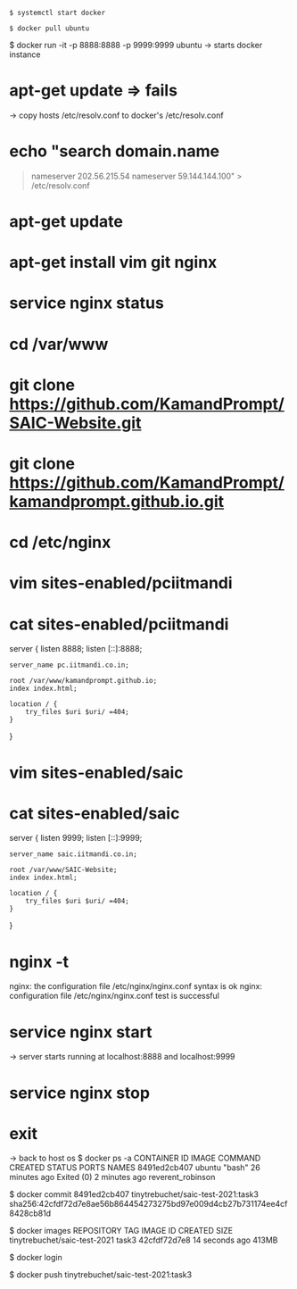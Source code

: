 `$ systemctl start docker`

`$ docker pull ubuntu`

$ docker run -it -p 8888:8888 -p 9999:9999 ubuntu
-> starts docker instance

# apt-get update	=> fails

-> copy hosts /etc/resolv.conf to docker's /etc/resolv.conf
# echo "search domain.name
> nameserver 202.56.215.54
> nameserver 59.144.144.100" > /etc/resolv.conf

# apt-get update
# apt-get install vim git nginx

# service nginx status

# cd /var/www
# git clone https://github.com/KamandPrompt/SAIC-Website.git
# git clone https://github.com/KamandPrompt/kamandprompt.github.io.git

# cd /etc/nginx
# vim sites-enabled/pciitmandi
# cat sites-enabled/pciitmandi
server {
	listen 8888;
	listen [::]:8888;

	server_name pc.iitmandi.co.in;

	root /var/www/kamandprompt.github.io;
	index index.html;

	location / {
		try_files $uri $uri/ =404;
	}
}

# vim sites-enabled/saic
# cat sites-enabled/saic
server {
	listen 9999;
	listen [::]:9999;

	server_name saic.iitmandi.co.in; 

	root /var/www/SAIC-Website;
	index index.html;

	location / {
		try_files $uri $uri/ =404;
	}
}

# nginx -t
nginx: the configuration file /etc/nginx/nginx.conf syntax is ok
nginx: configuration file /etc/nginx/nginx.conf test is successful

# service nginx start
-> server starts running at localhost:8888 and localhost:9999

# service nginx stop
# exit

-> back to host os
$ docker ps -a
CONTAINER ID   IMAGE     COMMAND   CREATED          STATUS                     PORTS     NAMES
8491ed2cb407   ubuntu    "bash"    26 minutes ago   Exited (0) 2 minutes ago             reverent_robinson

$ docker commit 8491ed2cb407 tinytrebuchet/saic-test-2021:task3
sha256:42cfdf72d7e8ae56b864454273275bd97e009d4cb27b731174ee4cf8428cb81d

$ docker images
REPOSITORY                     TAG       IMAGE ID       CREATED          SIZE
tinytrebuchet/saic-test-2021   task3     42cfdf72d7e8   14 seconds ago   413MB

$ docker login

$ docker push tinytrebuchet/saic-test-2021:task3
